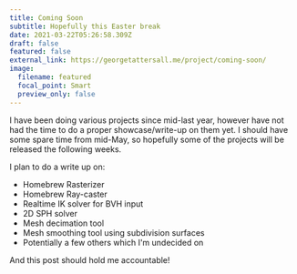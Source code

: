 ```yaml
---
title: Coming Soon
subtitle: Hopefully this Easter break
date: 2021-03-22T05:26:58.309Z
draft: false
featured: false
external_link: https://georgetattersall.me/project/coming-soon/
image:
  filename: featured
  focal_point: Smart
  preview_only: false
---
```

I have been doing various projects since mid-last year, however have not had the time to do a proper showcase/write-up on them yet. I should have some spare time from mid-May, so hopefully some of the projects will be released the following weeks.

I plan to do a write up on:

* Homebrew Rasterizer
* Homebrew Ray-caster
* Realtime IK solver for BVH input
* 2D SPH solver
* Mesh decimation tool
* Mesh smoothing tool using subdivision surfaces
* Potentially a few others which I'm undecided on

And this post should hold me accountable!